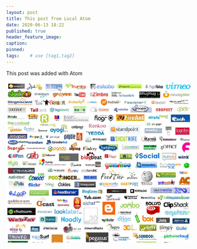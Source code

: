 ```yaml
---
layout: post
title: This post from Local Atom
date: 2020-06-13 18:22
published: true
header_feature_image:
caption:
pinned:
tags:    # use [tag1,tag2]
---
```


This post was added with Atom

[![Lots of logos](/uploads/logos.jpg)](/uploads/logos.jpg)

